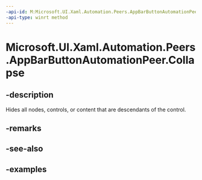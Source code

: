 ```yaml
---
-api-id: M:Microsoft.UI.Xaml.Automation.Peers.AppBarButtonAutomationPeer.Collapse
-api-type: winrt method
---
```


<!-- Method syntax.
public void AppBarButtonAutomationPeer.Collapse()
-->

# Microsoft.UI.Xaml.Automation.Peers.AppBarButtonAutomationPeer.Collapse

## -description

Hides all nodes, controls, or content that are descendants of the control.

## -remarks

## -see-also

## -examples
